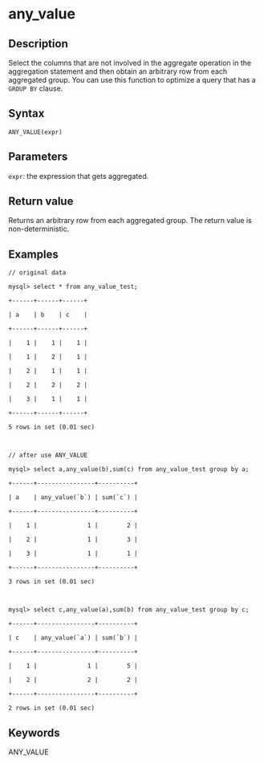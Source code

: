 # any_value

## Description

Select the columns that are not involved in the aggregate operation in the aggregation statement and then obtain an arbitrary row from each aggregated group. You can use this function to optimize a query that has a `GROUP BY` clause.

## Syntax

```plain text
ANY_VALUE(expr)
```

## Parameters

`expr`: the expression that gets aggregated.

## Return value

Returns an arbitrary row from each aggregated group. The return value is non-deterministic.

## Examples

```Plain%20Text
// original data

mysql> select * from any_value_test;

+------+------+------+

| a    | b    | c    |

+------+------+------+

|    1 |    1 |    1 |

|    1 |    2 |    1 |

|    2 |    1 |    1 |

|    2 |    2 |    2 |

|    3 |    1 |    1 |

+------+------+------+

5 rows in set (0.01 sec)



// after use ANY_VALUE

mysql> select a,any_value(b),sum(c) from any_value_test group by a;

+------+----------------+----------+

| a    | any_value(`b`) | sum(`c`) |

+------+----------------+----------+

|    1 |              1 |        2 |

|    2 |              1 |        3 |

|    3 |              1 |        1 |

+------+----------------+----------+

3 rows in set (0.01 sec)



mysql> select c,any_value(a),sum(b) from any_value_test group by c;

+------+----------------+----------+

| c    | any_value(`a`) | sum(`b`) |

+------+----------------+----------+

|    1 |              1 |        5 |

|    2 |              2 |        2 |

+------+----------------+----------+

2 rows in set (0.01 sec)
```

## Keywords

ANY_VALUE
